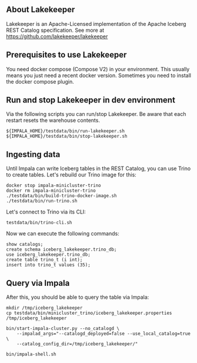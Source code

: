 ## About Lakekeeper
Lakekeeper is an Apache-Licensed implementation of the Apache Iceberg REST Catalog specification. See more at https://github.com/lakekeeper/lakekeeper

## Prerequisites to use Lakekeeper
You need docker compose (Compose V2) in your environment. This usually means you just need a recent docker version. Sometimes you need to install the docker compose plugin.

## Run and stop Lakekeeper in dev environment
Via the following scripts you can run/stop Lakekeeper. Be aware that each restart resets the warehouse contents.
```
${IMPALA_HOME}/testdata/bin/run-lakekeeper.sh
${IMPALA_HOME}/testdata/bin/stop-lakekeeper.sh
```

## Ingesting data
Until Impala can write Iceberg tables in the REST Catalog, you can use Trino to create tables.
Let's rebuild our Trino image for this:
```
docker stop impala-minicluster-trino
docker rm impala-minicluster-trino
./testdata/bin/build-trino-docker-image.sh
./testdata/bin/run-trino.sh
```

Let's connect to Trino via its CLI:
```
testdata/bin/trino-cli.sh
```

Now we can execute the following commands:
```
show catalogs;
create schema iceberg_lakekeeper.trino_db;
use iceberg_lakekeeper.trino_db;
create table trino_t (i int);
insert into trino_t values (35);
```

## Query via Impala
After this, you should be able to query the table via Impala:
```
mkdir /tmp/iceberg_lakekeeper
cp testdata/bin/minicluster_trino/iceberg_lakekeeper.properties /tmp/iceberg_lakekeeper

bin/start-impala-cluster.py --no_catalogd \
    --impalad_args="--catalogd_deployed=false --use_local_catalog=true \
    --catalog_config_dir=/tmp/iceberg_lakekeeper/"

bin/impala-shell.sh
```
